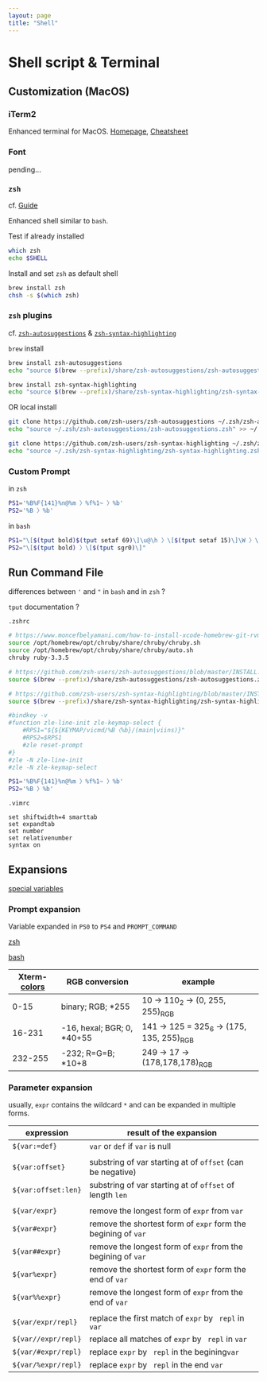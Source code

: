 ```yaml
---
layout: page
title: "Shell"
---
```


# Shell script & Terminal

## Customization (MacOS)

### iTerm2 

Enhanced terminal for MacOS. [Homepage](https://iterm2.com/), [Cheatsheet](https://gist.github.com/squarism/ae3613daf5c01a98ba3a)

### Font

pending...

### `zsh`

cf. [Guide](https://github.com/ohmyzsh/ohmyzsh/wiki/Installing-ZSH#macos)

Enhanced shell similar to `bash`.

Test if already installed

```sh
which zsh
echo $SHELL
```

Install and set `zsh` as default shell

```sh
brew install zsh
chsh -s $(which zsh)
```

### `zsh` plugins

cf. [`zsh-autosuggestions`](https://github.com/zsh-users/zsh-autosuggestions) & [`zsh-syntax-highlighting`](https://github.com/zsh-users/zsh-syntax-highlighting)

`brew` install

```sh
brew install zsh-autosuggestions
echo "source $(brew --prefix)/share/zsh-autosuggestions/zsh-autosuggestions.zsh" >> ~/.zshrc
```

```sh
brew install zsh-syntax-highlighting
echo "source $(brew --prefix)/share/zsh-syntax-highlighting/zsh-syntax-highlighting.zsh" >> ~/.zshrc
```

OR local install

```sh
git clone https://github.com/zsh-users/zsh-autosuggestions ~/.zsh/zsh-autosuggestions
echo "source ~/.zsh/zsh-autosuggestions/zsh-autosuggestions.zsh" >> ~/.zshrc
```

```sh
git clone https://github.com/zsh-users/zsh-syntax-highlighting ~/.zsh/zsh-syntax-highlighting
echo "source ~/.zsh/zsh-syntax-highlighting/zsh-syntax-highlighting.zsh" >> ~/.zshrc
```

### Custom Prompt

in `zsh`

```sh
PS1='%B%F{141}%n@%m 〉%f%1~ 〉%b'
PS2='%B 〉%b'
```

in `bash` 

```sh
PS1="\[$(tput bold)$(tput setaf 69)\]\u@\h 〉\[$(tput setaf 15)\]\W 〉\[$(tput sgr0)\]"
PS2="\[$(tput bold) 〉\[$(tput sgr0)\]"
```

## Run Command File

differences between `'` and `"` in `bash` and in `zsh` ?

`tput` documentation ?

`.zshrc`

```sh
# https://www.moncefbelyamani.com/how-to-install-xcode-homebrew-git-rvm-ruby-on-mac/
source /opt/homebrew/opt/chruby/share/chruby/chruby.sh
source /opt/homebrew/opt/chruby/share/chruby/auto.sh
chruby ruby-3.3.5

# https://github.com/zsh-users/zsh-autosuggestions/blob/master/INSTALL.md
source $(brew --prefix)/share/zsh-autosuggestions/zsh-autosuggestions.zsh

# https://github.com/zsh-users/zsh-syntax-highlighting/blob/master/INSTALL.md
source $(brew --prefix)/share/zsh-syntax-highlighting/zsh-syntax-highlighting.zsh

#bindkey -v
#function zle-line-init zle-keymap-select {
    #RPS1="${${KEYMAP/vicmd/%B〈%b}/(main|viins)}"
    #RPS2=$RPS1
    #zle reset-prompt
#}
#zle -N zle-line-init
#zle -N zle-keymap-select

PS1='%B%F{141}%n@%m 〉%f%1~ 〉%b'
PS2='%B 〉%b'
```

`.vimrc`
```vim
set shiftwidth=4 smarttab
set expandtab
set number
set relativenumber
syntax on
```

## Expansions

[special variables](https://tecadmin.net/bash-special-variables/)

### Prompt expansion

Variable expanded in `PS0` to `PS4` and `PROMPT_COMMAND`

[zsh](https://zsh.sourceforge.io/Doc/Release/Prompt-Expansion.html)

[bash](https://ss64.com/bash/syntax-prompt.html)

| Xterm-[colors](https://www.ditig.com/publications/256-colors-cheat-sheet) | RGB conversion | example |
| - | - | - |
| 0-15 | binary; RGB; *255 | 10 → 110<sub>2</sub> → (0, 255, 255)<sub>RGB</sub> |
| 16-231 | -16, hexal; BGR; 0, *40+55 | 141 → 125 = 325<sub>6</sub> → (175, 135, 255)<sub>RGB</sub> |
| 232-255 | -232; R=G=B; *10+8 | 249 → 17 → (178,178,178)<sub>RGB</sub> |

### Parameter expansion

usually, `expr` contains the wildcard `*` and can be expanded in multiple forms.

| expression | result of the expansion |
| - | - |
| `${var:=def}` | `var` or `def` if `var` is null |
| | |
| `${var:offset}` | substring of var starting at of `offset` (can be negative) |
| `${var:offset:len}` | substring of var starting at of `offset` of length `len` |
| | |
| `${var/expr}` | remove the longest form of `expr` from `var` |
| `${var#expr}` | remove the shortest form of `expr` form the begining of `var` |
| `${var##expr}` | remove the longest form of `expr` from the begining of `var` |
| `${var%expr}` | remove the shortest form of `expr` form the end of `var` |
| `${var%%expr}` | remove the longest form of `expr` from the end of `var` |
| | |
| `${var/expr/repl}` | replace the first match of `expr` by ` repl` in `var` |
| `${var//expr/repl}` | replace all matches of `expr` by ` repl` in `var` |
| `${var/#expr/repl}` | replace `expr` by ` repl` in the begining`var` |
| `${var/%expr/repl}` | replace `expr` by ` repl` in the end `var` |